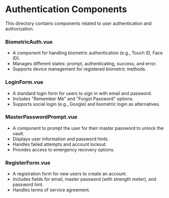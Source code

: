 # Authentication Components

This directory contains components related to user authentication and authorization.

### BiometricAuth.vue

- A component for handling biometric authentication (e.g., Touch ID, Face ID).
- Manages different states: prompt, authenticating, success, and error.
- Supports device management for registered biometric methods.

### LoginForm.vue

- A standard login form for users to sign in with email and password.
- Includes "Remember Me" and "Forgot Password" options.
- Supports social login (e.g., Google) and biometric login as alternatives.

### MasterPasswordPrompt.vue

- A component to prompt the user for their master password to unlock the vault.
- Displays user information and password hints.
- Handles failed attempts and account lockout.
- Provides access to emergency recovery options.

### RegisterForm.vue

- A registration form for new users to create an account.
- Includes fields for email, master password (with strength meter), and password hint.
- Handles terms of service agreement. 